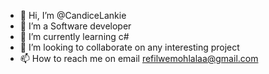 - 👋 Hi, I’m @CandiceLankie
- 👀 I’m a Software developer
- 🌱 I’m currently learning c#
- 💞️ I’m looking to collaborate on any interesting project
- 📫 How to reach me on email refilwemohlalaa@gmail.com

<!---
CandiceLankie/CandiceLankie is a ✨ special ✨ repository because its `README.md` (this file) appears on your GitHub profile.
You can click the Preview link to take a look at your changes.
--->

